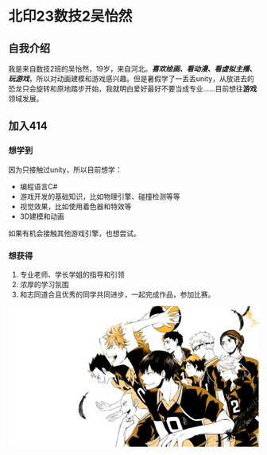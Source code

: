 # 北印23数技2吴怡然
## 自我介绍
我是来自数技2班的吴怡然，19岁，来自河北。***喜欢绘画、看动漫、看虚拟主播、玩游戏***，所以对动画建模和游戏感兴趣。但是暑假学了一丢丢unity，从放进去的恐龙只会旋转和原地踏步开始，我就明白爱好最好不要当成专业......目前想往**游戏**领域发展。
## 加入414
### 想学到
因为只接触过unity，所以目前想学：  
* 编程语言C#
* 游戏开发的基础知识，比如物理引擎、碰撞检测等等
* 视觉效果，比如使用着色器和特效等
* 3D建模和动画  
  
如果有机会接触其他游戏引擎，也想尝试。
### 想获得
1. 专业老师、学长学姐的指导和引领
2. 浓厚的学习氛围
3. 和志同道合且优秀的同学共同进步，一起完成作品，参加比赛。

![喜欢的图片](https://github.com/wyr918/WuYiran_414join/blob/main/Haikyuu-1945287-wallhere.com.jpg)
